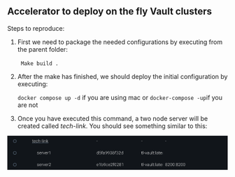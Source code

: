## Accelerator to deploy on the fly Vault clusters

Steps to reproduce:

1. First we need to package the needed configurations by executing from the parent folder:
    
    ` Make build .`

2. After the make has finished, we should deploy the initial configuration by executing:
   
   `docker compose up -d` if you are using mac or `docker-compose -up`if you are not

3. Once you have executed this command, a two node server will be created called *tech-link*. You should see something similar to this:

![containers created](images/image.png)
